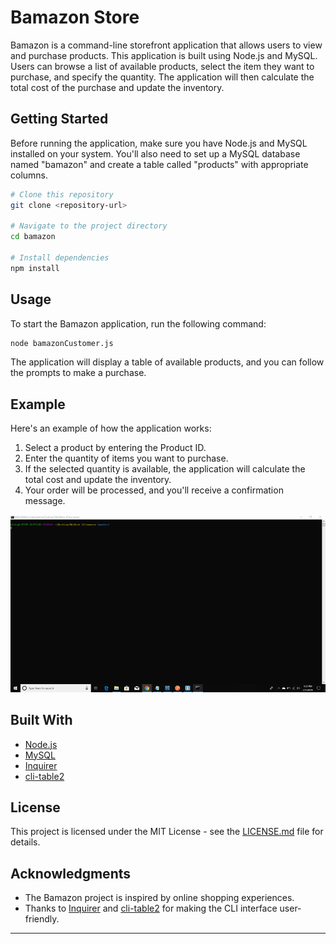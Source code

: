 # Bamazon Store

Bamazon is a command-line storefront application that allows users to view and purchase products. This application is built using Node.js and MySQL. Users can browse a list of available products, select the item they want to purchase, and specify the quantity. The application will then calculate the total cost of the purchase and update the inventory.

## Getting Started

Before running the application, make sure you have Node.js and MySQL installed on your system. You'll also need to set up a MySQL database named "bamazon" and create a table called "products" with appropriate columns.

```bash
# Clone this repository
git clone <repository-url>

# Navigate to the project directory
cd bamazon

# Install dependencies
npm install
```

## Usage

To start the Bamazon application, run the following command:

```bash
node bamazonCustomer.js
```

The application will display a table of available products, and you can follow the prompts to make a purchase.

## Example

Here's an example of how the application works:

1. Select a product by entering the Product ID.
2. Enter the quantity of items you want to purchase.
3. If the selected quantity is available, the application will calculate the total cost and update the inventory.
4. Your order will be processed, and you'll receive a confirmation message.

<img src="screencast-bamazon.gif" />

## Built With

- [Node.js](https://nodejs.org/)
- [MySQL](https://www.mysql.com/)
- [Inquirer](https://www.npmjs.com/package/inquirer)
- [cli-table2](https://www.npmjs.com/package/cli-table2)

## License

This project is licensed under the MIT License - see the [LICENSE.md](LICENSE.md) file for details.

## Acknowledgments

- The Bamazon project is inspired by online shopping experiences.
- Thanks to [Inquirer](https://www.npmjs.com/package/inquirer) and [cli-table2](https://www.npmjs.com/package/cli-table2) for making the CLI interface user-friendly.

---